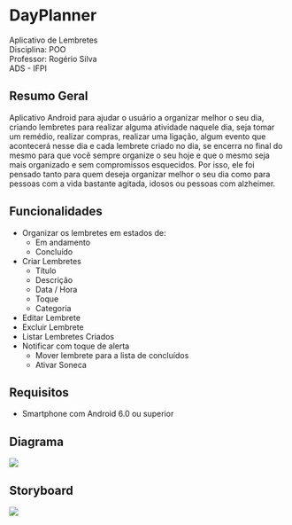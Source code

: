 # DayPlanner
Aplicativo de Lembretes <br />
Disciplina: POO <br />
Professor: Rogério Silva <br />
ADS - IFPI

## Resumo Geral
Aplicativo Android para ajudar o usuário a organizar melhor o seu dia, criando lembretes para realizar alguma atividade naquele dia, seja tomar um remédio, realizar compras, realizar uma ligação, algum evento que acontecerá nesse dia e cada lembrete criado no dia, se encerra no final do mesmo para que você sempre organize o seu hoje e que o mesmo seja mais organizado e sem compromissos esquecidos. Por isso, ele foi pensado tanto para quem deseja organizar melhor o seu dia como para pessoas com a vida bastante agitada, idosos ou pessoas com alzheimer.

## Funcionalidades
- Organizar os lembretes em estados de:
  - Em andamento
  - Concluído
- Criar Lembretes
  - Título
  - Descrição
  - Data / Hora
  - Toque
  - Categoria
- Editar Lembrete
- Excluir Lembrete
- Listar Lembretes Criados
- Notificar com toque de alerta
  - Mover lembrete para a lista de concluídos
  - Ativar Soneca

## Requisitos
- Smartphone com Android 6.0 ou superior
  
## Diagrama
<img src="Artefatos do Projeto/Diagrama.png" />

## Storyboard
<img src="Artefatos do Projeto/Storyboard.PNG" />
